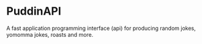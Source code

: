 # PuddinAPI
A fast application programming interface (api) for producing random jokes, yomomma jokes, roasts and more.
